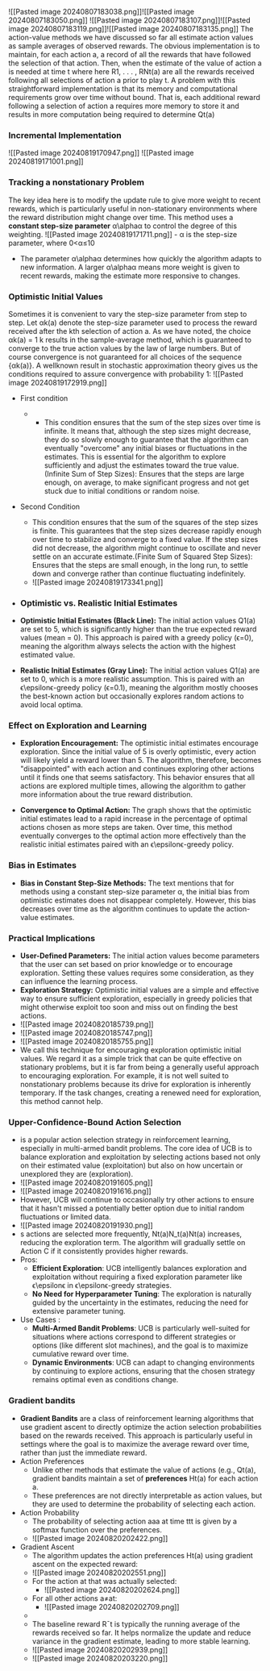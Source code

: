 ![[Pasted image 20240807183038.png]]![[Pasted image 20240807183050.png]]
![[Pasted image 20240807183107.png]]![[Pasted image 20240807183119.png]]![[Pasted image 20240807183135.png]]
The action-value methods we have discussed so far all estimate action values as sample averages of observed rewards. The obvious implementation is to maintain, for each action a, a record of all the rewards that have followed the selection of that action. Then, when the estimate of the value of action a is needed at time t where here R1, . . . , RNt(a) are all the rewards received following all selections of action a prior to play t. A problem with this straightforward implementation is that its memory and computational requirements grow over time without bound. That is, each additional reward following a selection of action a requires more memory to store it and results in more computation being required to determine Qt(a)
### Incremental Implementation
![[Pasted image 20240819170947.png]]
![[Pasted image 20240819171001.png]]
### Tracking a nonstationary Problem
The key idea here is to modify the update rule to give more weight to recent rewards, which is particularly useful in non-stationary environments where the reward distribution might change over time. This method uses a **constant step-size parameter** α\alphaα to control the degree of this weighting.
![[Pasted image 20240819171711.png]] - α is the step-size parameter, where 0<α≤10 
- The parameter α\alphaα determines how quickly the algorithm adapts to new information. A larger α\alphaα means more weight is given to recent rewards, making the estimate more responsive to changes.
### Optimistic Initial Values
Sometimes it is convenient to vary the step-size parameter from step to step. Let αk(a) denote the step-size parameter used to process the reward received after the kth selection of action a. As we have noted, the choice αk(a) = 1 k results in the sample-average method, which is guaranteed to converge to the true action values by the law of large numbers. But of course convergence is not guaranteed for all choices of the sequence {αk(a)}. A wellknown result in stochastic approximation theory gives us the conditions required to assure convergence with probability 1:
![[Pasted image 20240819172919.png]]
- First condition 
	- - This condition ensures that the sum of the step sizes over time is infinite. It means that, although the step sizes might decrease, they do so slowly enough to guarantee that the algorithm can eventually "overcome" any initial biases or fluctuations in the estimates. This is essential for the algorithm to explore sufficiently and adjust the estimates toward the true value.(Infinite Sum of Step Sizes): Ensures that the steps are large enough, on average, to make significant progress and not get stuck due to initial conditions or random noise.
- Second Condition
	- This condition ensures that the sum of the squares of the step sizes is finite. This guarantees that the step sizes decrease rapidly enough over time to stabilize and converge to a fixed value. If the step sizes did not decrease, the algorithm might continue to oscillate and never settle on an accurate estimate.(Finite Sum of Squared Step Sizes): Ensures that the steps are small enough, in the long run, to settle down and converge rather than continue fluctuating indefinitely.
	- ![[Pasted image 20240819173341.png]]
- ### Optimistic vs. Realistic Initial Estimates

- **Optimistic Initial Estimates (Black Line):** The initial action values Q1(a) are set to 5, which is significantly higher than the true expected reward values (mean = 0). This approach is paired with a greedy policy (ϵ=0), meaning the algorithm always selects the action with the highest estimated value.
    
- **Realistic Initial Estimates (Gray Line):** The initial action values Q1(a) are set to 0, which is a more realistic assumption. This is paired with an ϵ\epsilonϵ-greedy policy (ϵ=0.1), meaning the algorithm mostly chooses the best-known action but occasionally explores random actions to avoid local optima.

### Effect on Exploration and Learning

- **Exploration Encouragement:** The optimistic initial estimates encourage exploration. Since the initial value of 5 is overly optimistic, every action will likely yield a reward lower than 5. The algorithm, therefore, becomes "disappointed" with each action and continues exploring other actions until it finds one that seems satisfactory. This behavior ensures that all actions are explored multiple times, allowing the algorithm to gather more information about the true reward distribution.

- **Convergence to Optimal Action:** The graph shows that the optimistic initial estimates lead to a rapid increase in the percentage of optimal actions chosen as more steps are taken. Over time, this method eventually converges to the optimal action more effectively than the realistic initial estimates paired with an ϵ\epsilonϵ-greedy policy.

### Bias in Estimates

- **Bias in Constant Step-Size Methods:** The text mentions that for methods using a constant step-size parameter α, the initial bias from optimistic estimates does not disappear completely. However, this bias decreases over time as the algorithm continues to update the action-value estimates.

### Practical Implications

- **User-Defined Parameters:** The initial action values become parameters that the user can set based on prior knowledge or to encourage exploration. Setting these values requires some consideration, as they can influence the learning process.
- **Exploration Strategy:** Optimistic initial values are a simple and effective way to ensure sufficient exploration, especially in greedy policies that might otherwise exploit too soon and miss out on finding the best actions.
- ![[Pasted image 20240820185739.png]]
- ![[Pasted image 20240820185747.png]]
- ![[Pasted image 20240820185755.png]]
- We call this technique for encouraging exploration optimistic initial values. We regard it as a simple trick that can be quite effective on stationary problems, but it is far from being a generally useful approach to encouraging exploration. For example, it is not well suited to nonstationary problems because its drive for exploration is inherently temporary. If the task changes, creating a renewed need for exploration, this method cannot help.

### Upper-Confidence-Bound Action Selection
- is a popular action selection strategy in reinforcement learning, especially in multi-armed bandit problems. The core idea of UCB is to balance exploration and exploitation by selecting actions based not only on their estimated value (exploitation) but also on how uncertain or unexplored they are (exploration).
- ![[Pasted image 20240820191605.png]]
- ![[Pasted image 20240820191616.png]]
- However, UCB will continue to occasionally try other actions to ensure that it hasn't missed a potentially better option due to initial random fluctuations or limited data.
- ![[Pasted image 20240820191930.png]]
- s actions are selected more frequently, Nt(a)N_t(a)Nt​(a) increases, reducing the exploration term. The algorithm will gradually settle on Action C if it consistently provides higher rewards.
- Pros: 
	- **Efficient Exploration**: UCB intelligently balances exploration and exploitation without requiring a fixed exploration parameter like ϵ\epsilonϵ in ϵ\epsilonϵ-greedy strategies.
	- **No Need for Hyperparameter Tuning**: The exploration is naturally guided by the uncertainty in the estimates, reducing the need for extensive parameter tuning.
- Use Cases : 
	- **Multi-Armed Bandit Problems**: UCB is particularly well-suited for situations where actions correspond to different strategies or options (like different slot machines), and the goal is to maximize cumulative reward over time.
	- **Dynamic Environments**: UCB can adapt to changing environments by continuing to explore actions, ensuring that the chosen strategy remains optimal even as conditions change.

### Gradient bandits
- **Gradient Bandits** are a class of reinforcement learning algorithms that use gradient ascent to directly optimize the action selection probabilities based on the rewards received. This approach is particularly useful in settings where the goal is to maximize the average reward over time, rather than just the immediate reward.
- Action Preferences
	- Unlike other methods that estimate the value of actions (e.g., Qt(a), gradient bandits maintain a set of **preferences** Ht(a) for each action a.
	- These preferences are not directly interpretable as action values, but they are used to determine the probability of selecting each action.
- Action Probability
	- The probability of selecting action aaa at time ttt is given by a softmax function over the preferences.
	- ![[Pasted image 20240820202422.png]]
- Gradient Ascent
	- The algorithm updates the action preferences Ht(a) using gradient ascent on the expected reward:
	- ![[Pasted image 20240820202551.png]]
	- For the action at​ that was actually selected:
		- ![[Pasted image 20240820202624.png]]
	- For all other actions a≠at:
		- ![[Pasted image 20240820202709.png]]
	- 
	- The baseline reward Rˉt is typically the running average of the rewards received so far. It helps normalize the update and reduce variance in the gradient estimate, leading to more stable learning.
	- ![[Pasted image 20240820202939.png]]
	- ![[Pasted image 20240820203220.png]]
